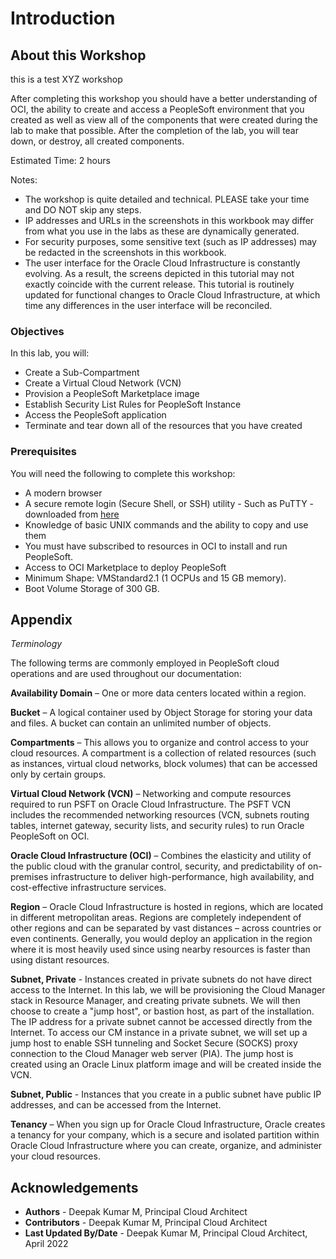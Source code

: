 # Introduction

## About this Workshop

this is a test XYZ workshop

After completing this workshop you should have a better understanding of OCI, the ability to create and access a PeopleSoft environment that you created as well as view all of the components that were created during the lab to make that possible. After the completion of the lab, you will tear down, or destroy, all created components.

Estimated Time: 2 hours

Notes:

* The workshop is quite detailed and technical. PLEASE take your time and DO NOT skip any steps.
* IP addresses and URLs in the screenshots in this workbook may differ from what you use in the labs as these are dynamically generated.
* For security purposes, some sensitive text (such as IP addresses) may be redacted in the screenshots in this workbook.
* The user interface for the Oracle Cloud Infrastructure is constantly evolving. As a result, the screens depicted in this tutorial may not exactly coincide with the current release. This tutorial is routinely updated for functional changes to Oracle Cloud Infrastructure, at which time any differences in the user interface will be reconciled.




### Objectives

In this lab, you will:
* Create a Sub-Compartment
* Create a Virtual Cloud Network (VCN)
* Provision a PeopleSoft Marketplace image
* Establish Security List Rules for PeopleSoft Instance
* Access the PeopleSoft application
* Terminate and tear down all of the resources that you have created

### Prerequisites

You will need the following to complete this workshop:

* A modern browser
* A secure remote login (Secure Shell, or SSH) utility
        - Such as PuTTY - downloaded from [here](https://www.ssh.com/ssh/putty/download)
* Knowledge of basic UNIX commands and the ability to copy and use them
* You must have subscribed to resources in OCI to install and run PeopleSoft.
* Access to OCI Marketplace to deploy PeopleSoft
* Minimum Shape: VMStandard2.1 (1 OCPUs and 15 GB memory).
* Boot Volume Storage of 300 GB.

## Appendix

*Terminology*

The following terms are commonly employed in PeopleSoft cloud operations and are used throughout our documentation:

**Availability Domain** – One or more data centers located within a region.

**Bucket** – A logical container used by Object Storage for storing your data and files. A bucket can contain an unlimited number of objects.

**Compartments** – This allows you to organize and control access to your cloud resources. A compartment is a collection of related resources (such as instances, virtual cloud networks, block volumes) that can be accessed only by certain groups.

**Virtual Cloud Network (VCN)** – Networking and compute resources required to run PSFT on Oracle Cloud Infrastructure. The PSFT VCN includes the recommended networking resources (VCN, subnets routing tables, internet gateway, security lists, and security rules) to run Oracle PeopleSoft on OCI.

**Oracle Cloud Infrastructure (OCI)** – Combines the elasticity and utility of the public cloud with the granular control, security, and predictability of on-premises infrastructure to deliver high-performance, high availability, and cost-effective infrastructure services.

**Region** – Oracle Cloud Infrastructure is hosted in regions, which are located in different metropolitan areas. Regions are completely independent of other regions and can be separated by vast distances – across countries or even continents. Generally, you would deploy an application in the region where it is most heavily used since using nearby resources is faster than using distant resources.

**Subnet, Private** - Instances created in private subnets do not have direct access to the Internet. In this lab, we will be provisioning the Cloud Manager stack in Resource Manager, and creating private subnets. We will then choose to create a "jump host", or bastion host, as part of the installation. The IP address for a private subnet cannot be accessed directly from the Internet. To access our CM instance in a private subnet, we will set up a jump host to enable SSH tunneling and Socket Secure (SOCKS) proxy connection to the Cloud Manager web server (PIA). The jump host is created using an Oracle Linux platform image and will be created inside the VCN.

**Subnet, Public** - Instances that you create in a public subnet have public IP addresses, and can be accessed from the Internet.

**Tenancy** – When you sign up for Oracle Cloud Infrastructure, Oracle creates a tenancy for your company, which is a secure and isolated partition within Oracle Cloud Infrastructure where you can create, organize, and administer your cloud resources.

## Acknowledgements
* **Authors** - Deepak Kumar M, Principal Cloud Architect
* **Contributors** - Deepak Kumar M, Principal Cloud Architect
* **Last Updated By/Date** - Deepak Kumar M, Principal Cloud Architect, April 2022

